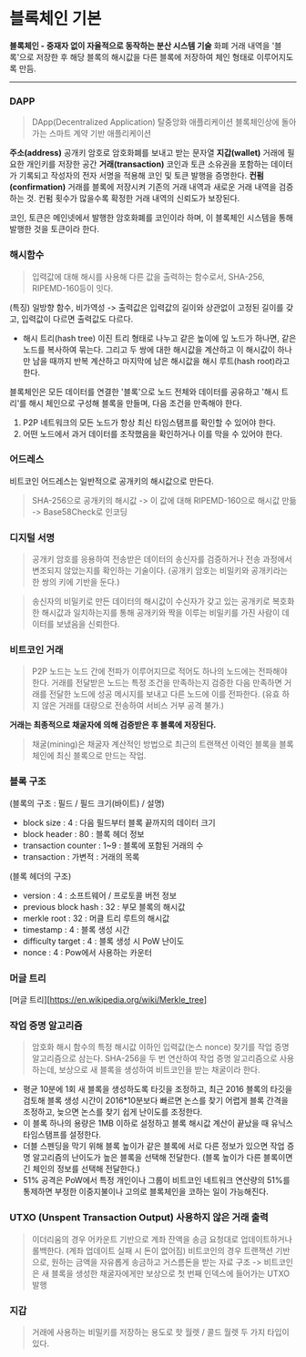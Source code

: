 # 블록체인 기본

**블록체인 - 중재자 없이 자율적으로 동작하는 분산 시스템 기술**
화폐 거래 내역을 '블록'으로 저장한 후 해당 블록의 해시값을 다른 블록에 저장하여 체인 형태로 이루어지도록 만듬.

---

### DAPP
> DApp(Decentralized Application) 탈중앙화 애플리케이션
> 블록체인상에 돌아가는 스마트 계약 기반 애플리케이션

**주소(address)**
공개키 암호로 암호화폐를 보내고 받는 문자열
**지갑(wallet)**
거래에 필요한 개인키를 저장한 공간
**거래(transaction)**
코인과 토큰 소유권을 포함하는 데이터가 기록되고 작성자의 전자 서명을 적용해 코인 및 토큰 발행을 증명한다.
**컨펌(confirmation)**
거래를 블록에 저장시켜 기존의 거래 내역과 새로운 거래 내역을 검증하는 것.
컨펌 횟수가 많을수록 확정한 거래 내역의 신뢰도가 보장된다.

코인, 토큰은 메인넷에서 발행한 암호화폐를 코인이라 하며, 이 블록체인 시스템을 통해 발행한 것을 토큰이라 한다.

### 해시함수
> 입력값에 대해 해시를 사용해 다른 값을 출력하는 함수로서, SHA-256, RIPEMD-160등이 잇다.

(특징) 일방향 함수, 비가역성 -> 출력값은 입력값의 길이와 상관없이 고정된 길이를 갖고, 입력값이 다르면 출력값도 다르다.

* 해시 트리(hash tree)
이진 트리 형태로 나누고 같은 높이에 잎 노드가 하나면, 같은 노드를 복사하여 묶는다.
그리고 두 쌍에 대한 해시값을 계산하고 이 해시값이 하나만 남을 때까지 반복 계산하고 마지막에 남은 해시값을 해시 루트(hash root)라고 한다.

블록체인은 모든 데이터를 연결한 '블록'으로 노드 전체와 데이터를 공유하고 '해시 트리'를 해시 체인으로 구성해 블록을 만들며, 다음 조건을 만족해야 한다.
1. P2P 네트워크의 모든 노드가 항상 최신 타임스탬프를 확인할 수 있어야 한다.
2. 어떤 노드에서 과거 데이터를 조작했음을 확인하거나 이를 막을 수 있어야 한다.

### 어드레스
비트코인 어드레스는 일반적으로 공개키의 해시값으로 만든다.
> SHA-256으로 공개키의 해시값 -> 이 값에 대해 RIPEMD-160으로 해시값 만듦 -> Base58Check로 인코딩

### 디지털 서명
> 공개키 암호를 응용하여 전송받은 데이터의 송신자를 검증하거나 전송 과정에서 변조되지 않았는지를 확인하는 기술이다. (공개키 암호는 비밀키와 공개키라는 한 쌍의 키에 기반을 둔다.)

> 송신자의 비밀키로 만든 데이터의 해시값이 수신자가 갖고 있는 공개키로 복호화한 해시값과 일치하는지를 통해 공개키와 짝을 이루는 비밀키를 가진 사람이 데이터를 보냈음을 신뢰한다.

### 비트코인 거래
> P2P 노드는 노드 간에 전파가 이루어지므로 적어도 하나의 노드에는 전파해야 한다.
> 거래를 전달받은 노드는 특정 조건을 만족하는지 검증한 다음 만족하면 거래를 전달한 노드에 성공 메시지를 보내고 다른 노드에 이를 전파한다. (유효 하지 않은 거래를 대량으로 전송하여 서비스 거부 공격 불가.)

**거래는 최종적으로 채굴자에 의해 검증받은 후 블록에 저장된다.**

> 채굴(mining)은 채굴자 계산적인 방법으로 최근의 트랜잭션 이력인 블록을 블록체인에 최신 블록으로 만드는 작업.

### 블록 구조
(블록의 구조 : 필드 / 필드 크기(바이트) / 설명)
- block size : 4 : 다음 필드부터 블록 끝까지의 데이터 크기
- block header : 80 : 블록 헤더 정보
- transaction counter : 1~9 : 블록에 포함된 거래의 수
- transaction : 가변적 : 거래의 목록

(블록 헤더의 구조)
- version : 4 : 소프트웨어 / 프로토콜 버전 정보
- previous block hash : 32 : 부모 블록의 해시값
- merkle root : 32 : 머클 트리 루트의 해시값
- timestamp : 4 : 블록 생성 시간
- difficulty target : 4 : 블록 생성 시 PoW 난이도
- nonce : 4 : Pow에서 사용하는 카운터

### 머글 트리
[머글 트리][https://en.wikipedia.org/wiki/Merkle_tree]

### 작업 증명 알고리즘
> 암호화 해시 함수의 특정 해시값 이하인 입력값(논스 nonce) 찾기를 작업 증명 알고리즘으로 삼는다.
> SHA-256을 두 번 연산하여 작업 증명 알고리즘으로 사용하는데, 보상으로 새 블록을 생성하여 비트코인을 받는 채굴이라 한다.

* 평균 10분에 1회 새 블록을 생성하도록 타깃을 조정하고, 최근 2016 블록의 타깃을 검토해 블록 생성 시간이 2016*10분보다 빠르면 논스를 찾기 어렵게 블록 간격을 조정하고, 늦으면 논스를 찾기 쉽게 난이도를 조정한다.
* 이 블록 하나의 용량은 1MB 이하로 설정하고 블록 해시값 계산이 끝났을 때 유닉스 타임스탬프를 설정한다.
* 더블 스펜딩을 막기 위해 블록 높이가 같은 블록에 서로 다른 정보가 있으면 작업 증명 알고리즘의 난이도가 높은 블록을 선택해 전달한다. (블록 높이가 다른 블록이면 긴 체인의 정보를 선택해 전달한다.)
* 51% 공격은 PoW에서 특정 개인이나 그룹이 비트코인 네트워크 연산량의 51%를 통제하면 부정한 이중지불이나 고의로 블록체인을 코하는 일이 가능해진다.

### UTXO (Unspent Transaction Output) 사용하지 않은 거래 출력
> 이더리움의 경우 어카운트 기반으로 계좌 잔액을 송금 요청대로 업데이트하거나 롤백한다. (계좌 업데이트 실패 시 돈이 없어짐)
> 비트코인의 경우 트랜잭션 기반으로, 원하는 금액을 자유롭게 송금하고 거스름돈을 받는 자료 구조
-> 비트코인은 새 블록을 생성한 채굴자에게만 보상으로 첫 번째 인덱스에 들어가는 UTXO 발행

### 지갑
> 거래에 사용하는 비밀키를 저장하는 용도로 핫 월렛 / 콜드 월렛 두 가지 타입이 있다.
